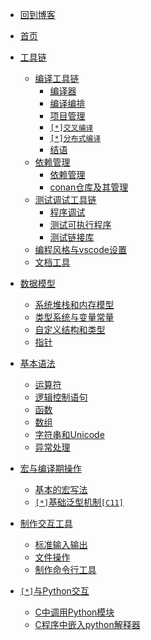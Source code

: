 * [回到博客](http://blog.hszofficial.site/)
* [首页](README.md)
* [工具链](工具链/README.md)
    * [编译工具链](工具链/编译工具链/README.md)
        * [编译器](工具链/编译工具链/编译器/编译器.md)
        * [编译编排](工具链/编译工具链/编译编排/编译编排.md)
        * [项目管理](工具链/编译工具链/项目管理/项目管理.md)
        * [`[*]交叉编译`](工具链/编译工具链/交叉编译.md)
        * [`[*]分布式编译`](工具链/编译工具链/分布式编译.md)
        * [结语](工具链/编译工具链/结语.md)
    * [依赖管理](工具链/依赖管理/README.md)
        * [依赖管理](工具链/依赖管理/可执行文件项目依赖管理.md)
        * [conan仓库及其管理](工具链/依赖管理/conan仓库及其管理.md)
    * [测试调试工具链](工具链/测试调试工具链/README.md)
        * [程序调试](工具链/测试调试工具链/程序调试.md)
        * [测试可执行程序](工具链/测试调试工具链/测试可执行程序.md)
        * [测试链接库](工具链/测试调试工具链/测试链接库.md)
    * [编程风格与vscode设置](工具链/编程风格与vscode设置.md)
    * [文档工具](工具链/文档工具.md)

* [数据模型](数据模型/README.md)
    * [系统堆栈和内存模型](数据模型/系统堆栈和C语言内存模型.md)
    * [类型系统与变量常量](数据模型/类型系统与变量常量.md)
    * [自定义结构和类型](数据模型/自定义结构和类型.md)
    * [指针](数据模型/指针.md)

* [基本语法](基本语法/README.md)
    * [运算符](基本语法/运算符.md)
    * [逻辑控制语句](基本语法/逻辑控制语句.md)
    * [函数](基本语法/函数.md)
    * [数组](基本语法/数组.md)
    * [字符串和Unicode](基本语法/字符串和Unicode.md)
    * [异常处理](异常处理.md)

* [宏与编译期操作](宏与编译期操作/README.md)
    * [基本的宏写法](宏与编译期操作/基本的宏写法.md)
    * [`[*]`基础泛型机制`[C11]`](宏与编译期操作/基础泛型机制.md)

* [制作交互工具](制作交互工具/README.md)
    * [标准输入输出](输入输出/标准输入输出.md)
    * [文件操作](输入输出/文件操作.md)
    * [制作命令行工具](制作交互工具/制作命令行工具.md)
* [`[*]`与Python交互](与Python交互/README.md)
    * [C中调用Python模块](与Python交互/C中调用Python模块/C中调用Python模块.md)
    * [C程序中嵌入python解释器](与Python交互/C程序中嵌入python解释器/C程序中嵌入python解释器.md)

<!-- * [编译为WebAssembly模块](工具链/交互工具链/编译为WebAssembly模块.md) -->